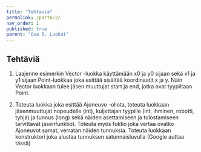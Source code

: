 ```yaml
---
title: "Tehtäviä"
permalink: /part6/2/
nav_order: 1
published: true
parent: "Osa 6. Luokat"
---
```



## Tehtäviä


1. Laajenne esimerkin Vector -luokka käyttämään x0 ja y0 sijaan sekä x1 ja y1 sijaan Point-luokkaa joka esittää sisältää koordinaatit x ja y. Näin Vector luokkaan tulee jäsen muuttujat start ja end, jotka ovat tyypiltaan Point.


2. Toteuta luokka joka esittää Ajoneuvo -oliota, toteuta luokkaan jäsenmuuttujat nopeudelle (int), kuljettajan tyypille (int, ihminen, robotti, tyhja) ja tunnus (long) sekä näiden asettamiseen ja tulostamiseen tarvittavat jäsenfunktiot. Toteuta myös fuktio joka vertaa ovatko Ajoneuvot samat, verratan näiden tunnuksia. Toteuta luokkaan konstruktori joka alustaa tunnuksen satunnaisluvulla (Google auttaa tässä)
